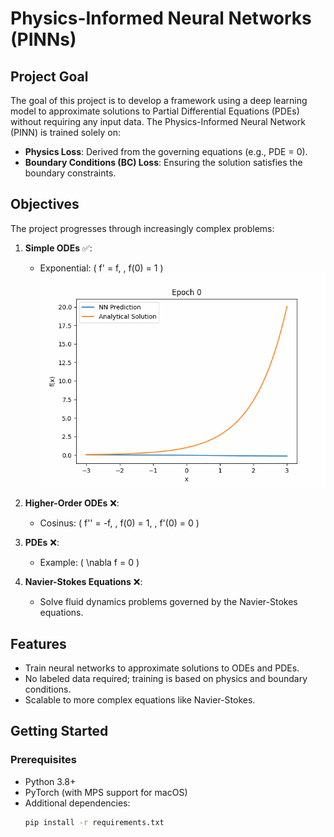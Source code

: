 # Physics-Informed Neural Networks (PINNs)

## **Project Goal**

The goal of this project is to develop a framework using a deep learning model to approximate solutions to Partial Differential Equations (PDEs) without requiring any input data. The Physics-Informed Neural Network (PINN) is trained solely on:
- **Physics Loss**: Derived from the governing equations (e.g., PDE = 0).
- **Boundary Conditions (BC) Loss**: Ensuring the solution satisfies the boundary constraints.

## **Objectives**

The project progresses through increasingly complex problems:
1. **Simple ODEs** :white_check_mark:: 
   - Exponential: \( f' = f, \, f(0) = 1 \) 
   ![Training Process](./assets/exponential.gif)

2. **Higher-Order ODEs** :x::
   - Cosinus: \( f'' = -f, \, f(0) = 1, \, f'(0) = 0 \)

3. **PDEs** :x::
   - Example: \( \nabla f = 0 \)

4. **Navier-Stokes Equations** :x::
   - Solve fluid dynamics problems governed by the Navier-Stokes equations.

## **Features**

- Train neural networks to approximate solutions to ODEs and PDEs.
- No labeled data required; training is based on physics and boundary conditions.
- Scalable to more complex equations like Navier-Stokes.

## **Getting Started**

### **Prerequisites**

- Python 3.8+
- PyTorch (with MPS support for macOS)
- Additional dependencies:
  ```bash
  pip install -r requirements.txt